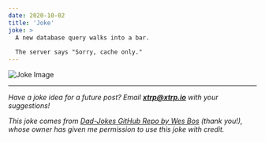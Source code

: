 ```yaml
---
date: 2020-10-02
title: 'Joke'
joke: >
  A new database query walks into a bar.
  
  The server says "Sorry, cache only."
---
```


![Joke Image](https://private.xtrp.io/projects/DailyDeveloperJokes/public_image_server/images/5e1259a37a785.png)

---
*Have a joke idea for a future post? Email **[xtrp@xtrp.io](mailto:xtrp@xtrp.io)** with your suggestions!*

*This joke comes from [Dad-Jokes GitHub Repo by Wes Bos](https://github.com/wesbos/dad-jokes) (thank you!), whose owner has given me permission to use this joke with credit.*

<!-- 
Joke text:
A new database query walks into a bar.

The server says "Sorry, cache only."
 -->

